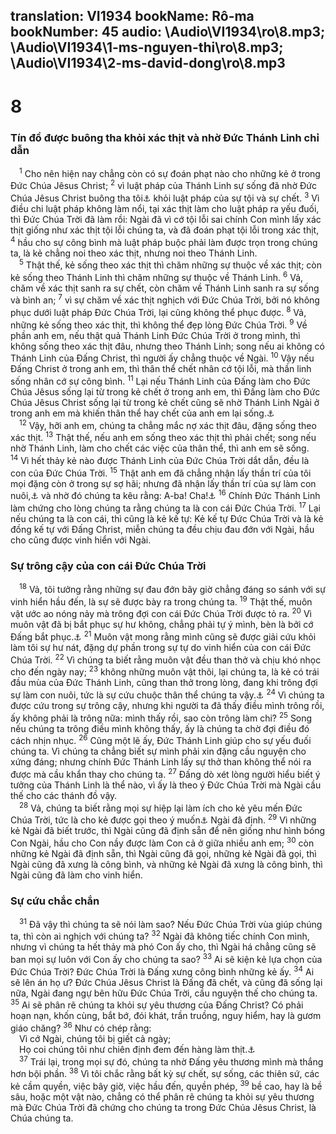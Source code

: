 translation: VI1934
bookName: Rô-ma 
bookNumber: 45
audio: \Audio\VI1934\ro\8.mp3; \Audio\VI1934\1-ms-nguyen-thi\ro\8.mp3; \Audio\VI1934\2-ms-david-dong\ro\8.mp3
-------

<div class="title"><h1>8</h1><h3>Tín đồ được buông tha khỏi xác thịt và nhờ Đức Thánh Linh chỉ dẫn</h3></div>
<span class="verse ro_8_1"> <sup>1</sup> Cho nên hiện nay chẳng còn có sự đoán phạt nào cho những kẻ ở trong Đức Chúa Jêsus Christ; </span>
<span class="verse ro_8_2"><sup>2</sup> vì luật pháp của Thánh Linh sự sống đã nhờ Đức Chúa Jêsus Christ buông tha tôi<a data-toggle="tooltip" data-placement="bottom" title="Một số thủ bản ghi là bạn (ngôi thứ hai số ít), một số bản khác ghi làchúng ta">⚓</a> khỏi luật pháp của sự tội và sự chết. </span>
<span class="verse ro_8_3"><sup>3</sup> Vì điều chi luật pháp không làm nổi, tại xác thịt làm cho luật pháp ra yếu đuối, thì Đức Chúa Trời đã làm rồi: Ngài đã vì cớ tội lỗi sai chính Con mình lấy xác thịt giống như xác thịt tội lỗi chúng ta, và đã đoán phạt tội lỗi trong xác thịt, </span>
<span class="verse ro_8_4"><sup>4</sup> hầu cho sự công bình mà luật pháp buộc phải làm được trọn trong chúng ta, là kẻ chẳng noi theo xác thịt, nhưng noi theo Thánh Linh. <br/></span>
<span class="verse ro_8_5"> <sup>5</sup> Thật thế, kẻ sống theo xác thịt thì chăm những sự thuộc về xác thịt; còn kẻ sống theo Thánh Linh thì chăm những sự thuộc về Thánh Linh. </span>
<span class="verse ro_8_6"><sup>6</sup> Vả, chăm về xác thịt sanh ra sự chết, còn chăm về Thánh Linh sanh ra sự sống và bình an; </span>
<span class="verse ro_8_7"><sup>7</sup> vì sự chăm về xác thịt nghịch với Đức Chúa Trời, bởi nó không phục dưới luật pháp Đức Chúa Trời, lại cũng không thể phục được. </span>
<span class="verse ro_8_8"><sup>8</sup> Vả, những kẻ sống theo xác thịt, thì không thể đẹp lòng Đức Chúa Trời. </span>
<span class="verse ro_8_9"><sup>9</sup> Về phần anh em, nếu thật quả Thánh Linh Đức Chúa Trời ở trong mình, thì không sống theo xác thịt đâu, nhưng theo Thánh Linh; song nếu ai không có Thánh Linh của Đấng Christ, thì người ấy chẳng thuộc về Ngài. </span>
<span class="verse ro_8_10"><sup>10</sup> Vậy nếu Đấng Christ ở trong anh em, thì thân thể chết nhân cớ tội lỗi, mà thần linh sống nhân cớ sự công bình. </span>
<span class="verse ro_8_11"><sup>11</sup> Lại nếu Thánh Linh của Đấng làm cho Đức Chúa Jêsus sống lại từ trong kẻ chết ở trong anh em, thì Đấng làm cho Đức Chúa Jêsus Christ sống lại từ trong kẻ chết cũng sẽ nhờ Thánh Linh Ngài ở trong anh em mà khiến thân thể hay chết của anh em lại sống.<a data-toggle="tooltip" data-placement="bottom" title="1Co 3:16">⚓</a><br/></span>
<span class="verse ro_8_12"> <sup>12</sup> Vậy, hỡi anh em, chúng ta chẳng mắc nợ xác thịt đâu, đặng sống theo xác thịt. </span>
<span class="verse ro_8_13"><sup>13</sup> Thật thế, nếu anh em sống theo xác thịt thì phải chết; song nếu nhờ Thánh Linh, làm cho chết các việc của thân thể, thì anh em sẽ sống. </span>
<span class="verse ro_8_14"><sup>14</sup> Vì hết thảy kẻ nào được Thánh Linh của Đức Chúa Trời dắt dẫn, đều là con của Đức Chúa Trời. </span>
<span class="verse ro_8_15"><sup>15</sup> Thật anh em đã chẳng nhận lấy thần trí của tôi mọi đặng còn ở trong sự sợ hãi; nhưng đã nhận lấy thần trí của sự làm con nuôi,<a data-toggle="tooltip" data-placement="bottom" title="Ctd: quyền làm con. Người được nhận làm con có mọi quyền lợi giống như con đẻ">⚓</a> và nhờ đó chúng ta kêu rằng: A-ba! Cha!<a data-toggle="tooltip" data-placement="bottom" title="Ga 4:5-7][gt=Mac 14:36; Ga 4:6">⚓</a></span>
<span class="verse ro_8_16"><sup>16</sup> Chính Đức Thánh Linh làm chứng cho lòng chúng ta rằng chúng ta là con cái Đức Chúa Trời. </span>
<span class="verse ro_8_17"><sup>17</sup> Lại nếu chúng ta là con cái, thì cũng là kẻ kế tự: Kẻ kế tự Đức Chúa Trời và là kẻ đồng kế tự với Đấng Christ, miễn chúng ta đều chịu đau đớn với Ngài, hầu cho cũng được vinh hiển với Ngài. <br/></span>
<div class="title"><h3>Sự trông cậy của con cái Đức Chúa Trời</h3></div>
<span class="verse ro_8_18"> <sup>18</sup> Vả, tôi tưởng rằng những sự đau đớn bây giờ chẳng đáng so sánh với sự vinh hiển hầu đến, là sự sẽ được bày ra trong chúng ta. </span>
<span class="verse ro_8_19"><sup>19</sup> Thật thế, muôn vật ước ao nóng nảy mà trông đợi con cái Đức Chúa Trời được tỏ ra. </span>
<span class="verse ro_8_20"><sup>20</sup> Vì muôn vật đã bị bắt phục sự hư không, chẳng phải tự ý mình, bèn là bởi cớ Đấng bắt phục.<a data-toggle="tooltip" data-placement="bottom" title="Sa 3:17-19">⚓</a></span>
<span class="verse ro_8_21"><sup>21</sup> Muôn vật mong rằng mình cũng sẽ được giải cứu khỏi làm tôi sự hư nát, đặng dự phần trong sự tự do vinh hiển của con cái Đức Chúa Trời. </span>
<span class="verse ro_8_22"><sup>22</sup> Vì chúng ta biết rằng muôn vật đều than thở và chịu khó nhọc cho đến ngày nay; </span>
<span class="verse ro_8_23"><sup>23</sup> không những muôn vật thôi, lại chúng ta, là kẻ có trái đầu mùa của Đức Thánh Linh, cũng than thở trong lòng, đang khi trông đợi sự làm con nuôi, tức là sự cứu chuộc thân thể chúng ta vậy.<a data-toggle="tooltip" data-placement="bottom" title="2Co 5:2-4">⚓</a></span>
<span class="verse ro_8_24"><sup>24</sup> Vì chúng ta được cứu trong sự trông cậy, nhưng khi người ta đã thấy điều mình trông rồi, ấy không phải là trông nữa: mình thấy rồi, sao còn trông làm chi? </span>
<span class="verse ro_8_25"><sup>25</sup> Song nếu chúng ta trông điều mình không thấy, ấy là chúng ta chờ đợi điều đó cách nhịn nhục. </span>
<span class="verse ro_8_26"><sup>26</sup> Cũng một lẽ ấy, Đức Thánh Linh giúp cho sự yếu đuối chúng ta. Vì chúng ta chẳng biết sự mình phải xin đặng cầu nguyện cho xứng đáng; nhưng chính Đức Thánh Linh lấy sự thở than không thể nói ra được mà cầu khẩn thay cho chúng ta. </span>
<span class="verse ro_8_27"><sup>27</sup> Đấng dò xét lòng người hiểu biết ý tưởng của Thánh Linh là thể nào, vì ấy là theo ý Đức Chúa Trời mà Ngài cầu thế cho các thánh đồ vậy. <br/></span>
<span class="verse ro_8_28"> <sup>28</sup> Vả, chúng ta biết rằng mọi sự hiệp lại làm ích cho kẻ yêu mến Đức Chúa Trời, tức là cho kẻ được gọi theo ý muốn<a data-toggle="tooltip" data-placement="bottom" title="Nt: kế hoạch">⚓</a> Ngài đã định. </span>
<span class="verse ro_8_29"><sup>29</sup> Vì những kẻ Ngài đã biết trước, thì Ngài cũng đã định sẵn để nên giống như hình bóng Con Ngài, hầu cho Con nầy được làm Con cả ở giữa nhiều anh em; </span>
<span class="verse ro_8_30"><sup>30</sup> còn những kẻ Ngài đã định sẵn, thì Ngài cũng đã gọi, những kẻ Ngài đã gọi, thì Ngài cũng đã xưng là công bình, và những kẻ Ngài đã xưng là công bình, thì Ngài cũng đã làm cho vinh hiển. <br/></span>
<div class="title"><h3>Sự cứu chắc chắn</h3></div>
<span class="verse ro_8_31"> <sup>31</sup> Đã vậy thì chúng ta sẽ nói làm sao? Nếu Đức Chúa Trời vùa giúp chúng ta, thì còn ai nghịch với chúng ta? </span>
<span class="verse ro_8_32"><sup>32</sup> Ngài đã không tiếc chính Con mình, nhưng vì chúng ta hết thảy mà phó Con ấy cho, thì Ngài há chẳng cũng sẽ ban mọi sự luôn với Con ấy cho chúng ta sao? </span>
<span class="verse ro_8_33"><sup>33</sup> Ai sẽ kiện kẻ lựa chọn của Đức Chúa Trời? Đức Chúa Trời là Đấng xưng công bình những kẻ ấy. </span>
<span class="verse ro_8_34"><sup>34</sup> Ai sẽ lên án họ ư? Đức Chúa Jêsus Christ là Đấng đã chết, và cũng đã sống lại nữa, Ngài đang ngự bên hữu Đức Chúa Trời, cầu nguyện thế cho chúng ta. </span>
<span class="verse ro_8_35"><sup>35</sup> Ai sẽ phân rẽ chúng ta khỏi sự yêu thương của Đấng Christ? Có phải hoạn nạn, khốn cùng, bắt bớ, đói khát, trần truồng, nguy hiểm, hay là gươm giáo chăng? </span>
<span class="verse ro_8_36"><sup>36</sup> Như có chép rằng: <br/> Vì cớ Ngài, chúng tôi bị giết cả ngày; <br/> Họ coi chúng tôi như chiên định đem đến hàng làm thịt.<a data-toggle="tooltip" data-placement="bottom" title="Thi 44:22">⚓</a><br/></span>
<span class="verse ro_8_37"> <sup>37</sup> Trái lại, trong mọi sự đó, chúng ta nhờ Đấng yêu thương mình mà thắng hơn bội phần. </span>
<span class="verse ro_8_38"><sup>38</sup> Vì tôi chắc rằng bất kỳ sự chết, sự sống, các thiên sứ, các kẻ cầm quyền, việc bây giờ, việc hầu đến, quyền phép, </span>
<span class="verse ro_8_39"><sup>39</sup> bề cao, hay là bề sâu, hoặc một vật nào, chẳng có thể phân rẽ chúng ta khỏi sự yêu thương mà Đức Chúa Trời đã chứng cho chúng ta trong Đức Chúa Jêsus Christ, là Chúa chúng ta. <br/></span>
